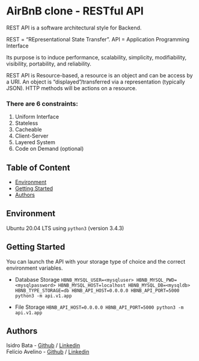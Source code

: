 # AirBnB clone - RESTful API
REST API is a software architectural style for Backend.

REST = “REpresentational State Transfer”. API = Application Programming Interface

Its purpose is to induce performance, scalability, simplicity, modifiability, visibility, portability, and reliability.

REST API is Resource-based, a resource is an object and can be access by a URI. An object is “displayed”/transferred via a representation (typically JSON). HTTP methods will be actions on a resource.

### There are 6 constraints:
1. Uniform Interface
2. Stateless
3. Cacheable
4. Client-Server
5. Layered System
6. Code on Demand (optional)

## Table of Content
* [Environment](#environment)
* [Getting Started](#getting_started)
* [Authors](#authors)

## Environment
Ubuntu 20.04 LTS using `python3` (version 3.4.3)

## Getting Started
You can launch the API with your storage type of choice and the correct environment variables.

* Database Storage `HBNB_MYSQL_USER=<mysqluser> HBNB_MYSQL_PWD=<mysqlpassword> HBNB_MYSQL_HOST=localhost HBNB_MYSQL_DB=<mysqldb> HBNB_TYPE_STORAGE=db HBNB_API_HOST=0.0.0.0 HBNB_API_PORT=5000 python3 -m api.v1.app`

* File Storage `HBNB_API_HOST=0.0.0.0 HBNB_API_PORT=5000 python3 -m api.v1.app`

## Authors
Isidro Bata - [Github](https://github.com/kiddingmz) / [Linkedin](https://www.linkedin.com/in/isidrobata)  
Felício Avelino - [Github](https://github.com/feliciodeangela) / [Linkedin](https://www.linkedin.com/in/feliciodeangela)
